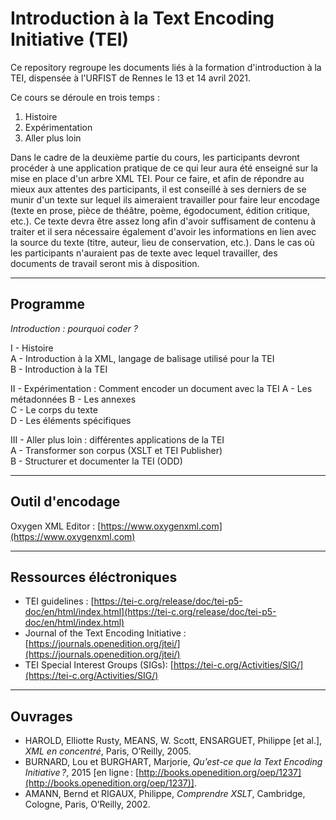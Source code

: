 # Introduction à la Text Encoding Initiative (TEI)

Ce repository regroupe les documents liés à la formation d'introduction à la TEI, dispensée à l'URFIST de Rennes le 13 et 14 avril 2021.

Ce cours se déroule en trois temps :
1. Histoire
2. Expérimentation
3. Aller plus loin

Dans le cadre de la deuxième partie du cours, les participants devront procéder à une application pratique de ce qui leur aura été enseigné sur la mise en place d'un arbre XML TEI. Pour ce faire, et afin de répondre au mieux aux attentes des participants, il est conseillé à ses derniers de se munir d'un texte sur lequel ils aimeraient travailler pour faire leur encodage (texte en prose, pièce de théâtre, poème, égodocument, édition critique, etc.). Ce texte devra être assez long afin d'avoir suffisament de contenu à traiter et il sera nécessaire également d'avoir les informations en lien avec la source du texte (titre, auteur, lieu de conservation, etc.). Dans le cas où les participants n'auraient pas de texte avec lequel travailler, des documents de travail seront mis à disposition.

___

## Programme

_Introduction : pourquoi coder ?_

I - Histoire  
A - Introduction à la XML, langage de balisage utilisé pour la TEI  
B - Introduction à la TEI  

II - Expérimentation  : Comment encoder un document avec la TEI
A - Les métadonnées
B - Les annexes  
C - Le corps du texte  
D - Les éléments spécifiques  

III - Aller plus loin : différentes applications de la TEI  
A - Transformer son corpus (XSLT et TEI Publisher)  
B - Structurer et documenter la TEI (ODD)  

___

## Outil d'encodage  

Oxygen XML Editor : [https://www.oxygenxml.com](https://www.oxygenxml.com)

___

## Ressources éléctroniques

- TEI guidelines : [https://tei-c.org/release/doc/tei-p5-doc/en/html/index.html](https://tei-c.org/release/doc/tei-p5-doc/en/html/index.html)  
- Journal of the Text Encoding Initiative : [https://journals.openedition.org/jtei/](https://journals.openedition.org/jtei/)  
- TEI Special Interest Groups (SIGs): [https://tei-c.org/Activities/SIG/](https://tei-c.org/Activities/SIG/)

___

## Ouvrages

- HAROLD, Elliotte Rusty, MEANS, W. Scott, ENSARGUET, Philippe [et al.], *XML en concentré*, Paris, O’Reilly, 2005.
- BURNARD, Lou et BURGHART, Marjorie, *Qu’est-ce que la Text Encoding Initiative ?*, 2015 [en ligne : [http://books.openedition.org/oep/1237](http://books.openedition.org/oep/1237)].
- AMANN, Bernd et RIGAUX, Philippe, *Comprendre XSLT*, Cambridge, Cologne, Paris, O’Reilly, 2002.
